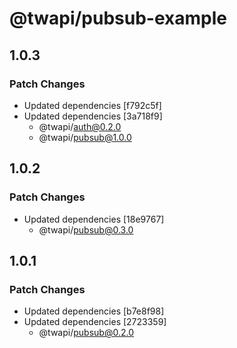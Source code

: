 # @twapi/pubsub-example

## 1.0.3

### Patch Changes

- Updated dependencies [f792c5f]
- Updated dependencies [3a718f9]
  - @twapi/auth@0.2.0
  - @twapi/pubsub@1.0.0

## 1.0.2

### Patch Changes

- Updated dependencies [18e9767]
  - @twapi/pubsub@0.3.0

## 1.0.1

### Patch Changes

- Updated dependencies [b7e8f98]
- Updated dependencies [2723359]
  - @twapi/pubsub@0.2.0

